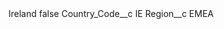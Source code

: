 <?xml version="1.0" encoding="UTF-8"?>
<CustomMetadata xmlns="http://soap.sforce.com/2006/04/metadata" xmlns:xsi="http://www.w3.org/2001/XMLSchema-instance" xmlns:xsd="http://www.w3.org/2001/XMLSchema">
    <label>Ireland</label>
    <protected>false</protected>
    <values>
        <field>Country_Code__c</field>
        <value xsi:type="xsd:string">IE</value>
    </values>
    <values>
        <field>Region__c</field>
        <value xsi:type="xsd:string">EMEA</value>
    </values>
</CustomMetadata>
